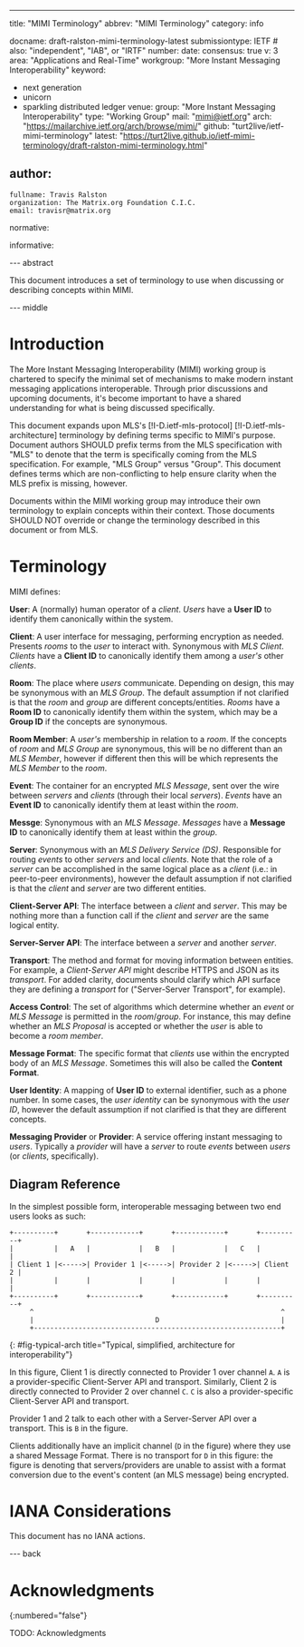 ---
title: "MIMI Terminology"
abbrev: "MIMI Terminology"
category: info

docname: draft-ralston-mimi-terminology-latest
submissiontype: IETF  # also: "independent", "IAB", or "IRTF"
number:
date:
consensus: true
v: 3
area: "Applications and Real-Time"
workgroup: "More Instant Messaging Interoperability"
keyword:
 - next generation
 - unicorn
 - sparkling distributed ledger
venue:
  group: "More Instant Messaging Interoperability"
  type: "Working Group"
  mail: "mimi@ietf.org"
  arch: "https://mailarchive.ietf.org/arch/browse/mimi/"
  github: "turt2live/ietf-mimi-terminology"
  latest: "https://turt2live.github.io/ietf-mimi-terminology/draft-ralston-mimi-terminology.html"

author:
 -
    fullname: Travis Ralston
    organization: The Matrix.org Foundation C.I.C.
    email: travisr@matrix.org

normative:

informative:


--- abstract

This document introduces a set of terminology to use when discussing or describing
concepts within MIMI.

--- middle

# Introduction

The More Instant Messaging Interoperability (MIMI) working group is chartered to
specify the minimal set of mechanisms to make modern instant messaging applications
interoperable. Through prior discussions and upcoming documents, it's become important
to have a shared understanding for what is being discussed specifically.

This document expands upon MLS's [!I-D.ietf-mls-protocol] [!I-D.ietf-mls-architecture]
terminology by defining terms specific to MIMI's purpose. Document authors SHOULD prefix
terms from the MLS specification with "MLS" to denote that the term is specifically coming
from the MLS specification. For example, "MLS Group" versus "Group". This document defines
terms which are non-conflicting to help ensure clarity when the MLS prefix is missing, however.

Documents within the MIMI working group may introduce their own terminology to explain
concepts within their context. Those documents SHOULD NOT override or change the terminology
described in this document or from MLS.

# Terminology

MIMI defines:

**User**: A (normally) human operator of a *client*. *Users* have a **User ID** to identify
them canonically within the system.

**Client**: A user interface for messaging, performing encryption as needed. Presents
*rooms* to the *user* to interact with. Synonymous with *MLS Client*. *Clients* have a
**Client ID** to canonically identify them among a *user's* other *clients*.

**Room**: The place where *users* communicate. Depending on design, this may be synonymous
with an *MLS Group*. The default assumption if not clarified is that the *room* and *group*
are different concepts/entities. *Rooms* have a **Room ID** to canonically identify them
within the system, which may be a **Group ID** if the concepts are synonymous.

**Room Member**: A *user's* membership in relation to a *room*. If the concepts of *room* and
*MLS Group* are synonymous, this will be no different than an *MLS Member*, however if different
then this will be which represents the *MLS Member* to the *room*.

**Event**: The container for an encrypted *MLS Message*, sent over the wire between *servers*
and *clients* (through their local *servers*). *Events* have an **Event ID** to canonically
identify them at least within the *room*.

**Messge**: Synonymous with an *MLS Message*. *Messages* have a **Message ID** to canonically
identify them at least within the *group*.

**Server**: Synonymous with an *MLS Delivery Service (DS)*. Responsible for routing *events*
to other *servers* and local *clients*. Note that the role of a *server* can be accomplished
in the same logical place as a *client* (i.e.: in peer-to-peer environments), however the
default assumption if not clarified is that the *client* and *server* are two different
entities.

**Client-Server API**: The interface between a *client* and *server*. This may be nothing more
than a function call if the *client* and *server* are the same logical entity.

**Server-Server API**: The interface between a *server* and another *server*.

**Transport**: The method and format for moving information between entities. For example,
a *Client-Server API* might describe HTTPS and JSON as its *transport*. For added clarity,
documents should clarify which API surface they are defining a *transport* for ("Server-Server
Transport", for example).

**Access Control**: The set of algorithms which determine whether an *event* or *MLS Message*
is permitted in the *room*/*group*. For instance, this may define whether an *MLS Proposal*
is accepted or whether the *user* is able to become a *room member*.

**Message Format**: The specific format that *clients* use within the encrypted body of an
*MLS Message*. Sometimes this will also be called the **Content Format**.

**User Identity**: A mapping of **User ID** to external identifier, such as a phone number.
In some cases, the *user identity* can be synonymous with the *user ID*, however the default
assumption if not clarified is that they are different concepts.

**Messaging Provider** or **Provider**: A service offering instant messaging to *users*.
Typically a *provider* will have a *server* to route *events* between *users* (or *clients*,
specifically).

## Diagram Reference

In the simplest possible form, interoperable messaging between two end users looks as such:

~~~ aasvg
+----------+       +------------+       +------------+       +----------+
|          |   A   |            |   B   |            |   C   |          |
| Client 1 |<----->| Provider 1 |<----->| Provider 2 |<----->| Client 2 |
|          |       |            |       |            |       |          |
+----------+       +------------+       +------------+       +----------+
     ^                                                             ^
     |                              D                              |
     +-------------------------------------------------------------+
~~~
{: #fig-typical-arch title="Typical, simplified, architecture for interoperability"}

In this figure, Client 1 is directly connected to Provider 1 over channel `A`. `A` is a
provider-specific Client-Server API and transport. Similarly, Client 2 is directly
connected to Provider 2 over channel `C`. `C` is also a provider-specific Client-Server API
and transport.

Provider 1 and 2 talk to each other with a Server-Server API over a transport. This is `B`
in the figure.

Clients additionally have an implicit channel (`D` in the figure) where they use a shared
Message Format. There is no transport for `D` in this figure: the figure is denoting that
servers/providers are unable to assist with a format conversion due to the event's content
(an MLS message) being encrypted.

# IANA Considerations

This document has no IANA actions.


--- back

# Acknowledgments
{:numbered="false"}

TODO: Acknowledgments
